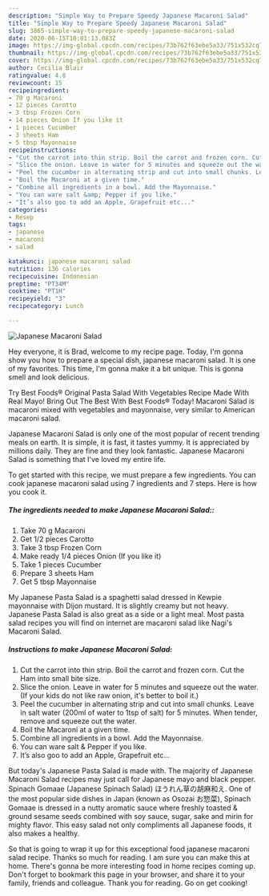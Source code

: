 ```yaml
---
description: "Simple Way to Prepare Speedy Japanese Macaroni Salad"
title: "Simple Way to Prepare Speedy Japanese Macaroni Salad"
slug: 3865-simple-way-to-prepare-speedy-japanese-macaroni-salad
date: 2020-06-15T10:01:13.083Z
image: https://img-global.cpcdn.com/recipes/73b762f63ebe5a33/751x532cq70/japanese-macaroni-salad-recipe-main-photo.jpg
thumbnail: https://img-global.cpcdn.com/recipes/73b762f63ebe5a33/751x532cq70/japanese-macaroni-salad-recipe-main-photo.jpg
cover: https://img-global.cpcdn.com/recipes/73b762f63ebe5a33/751x532cq70/japanese-macaroni-salad-recipe-main-photo.jpg
author: Cecilia Blair
ratingvalue: 4.8
reviewcount: 15
recipeingredient:
- 70 g Macaroni
- 12 pieces Carotto
- 3 tbsp Frozen Corn
- 14 pieces Onion If you like it
- 1 pieces Cucumber
- 3 sheets Ham
- 5 tbsp Mayonnaise
recipeinstructions:
- "Cut the carrot into thin strip. Boil the carrot and frozen corn. Cut the Ham into small bite size."
- "Slice the onion. Leave in water for 5 minutes and squeeze out the water. (If your kids do not like raw onion, it&#39;s better to boil it.)"
- "Peel the cucumber in alternating strip and cut into small chunks. Leave in salt water (200ml of water to 1tsp of salt) for 5 minutes. When tender, remove and squeeze out the water."
- "Boil the Macaroni at a given time."
- "Combine all ingredients in a bowl. Add the Mayonnaise."
- "You can ware salt &amp; Pepper if you like."
- "It’s also goo to add an Apple, Grapefruit etc..."
categories:
- Resep
tags:
- japanese
- macaroni
- salad

katakunci: japanese macaroni salad
nutrition: 136 calories
recipecuisine: Indonesian
preptime: "PT34M"
cooktime: "PT1H"
recipeyield: "3"
recipecategory: Lunch

---
```



![Japanese Macaroni Salad](https://img-global.cpcdn.com/recipes/73b762f63ebe5a33/751x532cq70/japanese-macaroni-salad-recipe-main-photo.jpg)

Hey everyone, it is Brad, welcome to my recipe page. Today, I'm gonna show you how to prepare a special dish, japanese macaroni salad. It is one of my favorites. This time, I'm gonna make it a bit unique. This is gonna smell and look delicious.

Try Best Foods® Original Pasta Salad With Vegetables Recipe Made With Real Mayo! Bring Out The Best With Best Foods® Today! Macaroni Salad is macaroni mixed with vegetables and mayonnaise, very similar to American macaroni salad.

Japanese Macaroni Salad is only one of the most popular of recent trending meals on earth. It is simple, it is fast, it tastes yummy. It is appreciated by millions daily. They are fine and they look fantastic. Japanese Macaroni Salad is something that I've loved my entire life.


To get started with this recipe, we must prepare a few ingredients. You can cook japanese macaroni salad using 7 ingredients and 7 steps. Here is how you cook it.

##### The ingredients needed to make Japanese Macaroni Salad::

1. Take 70 g Macaroni
1. Get 1/2 pieces Carotto
1. Take 3 tbsp Frozen Corn
1. Make ready 1/4 pieces Onion (If you like it)
1. Take 1 pieces Cucumber
1. Prepare 3 sheets Ham
1. Get 5 tbsp Mayonnaise


My Japanese Pasta Salad is a spaghetti salad dressed in Kewpie mayonnaise with Dijon mustard. It is slightly creamy but not heavy. Japanese Pasta Salad is also great as a side or a light meal. Most pasta salad recipes you will find on internet are macaroni salad like Nagi&#39;s Macaroni Salad. 

##### Instructions to make Japanese Macaroni Salad:

1. Cut the carrot into thin strip. Boil the carrot and frozen corn. Cut the Ham into small bite size.
1. Slice the onion. Leave in water for 5 minutes and squeeze out the water. (If your kids do not like raw onion, it&#39;s better to boil it.)
1. Peel the cucumber in alternating strip and cut into small chunks. Leave in salt water (200ml of water to 1tsp of salt) for 5 minutes. When tender, remove and squeeze out the water.
1. Boil the Macaroni at a given time.
1. Combine all ingredients in a bowl. Add the Mayonnaise.
1. You can ware salt &amp; Pepper if you like.
1. It’s also goo to add an Apple, Grapefruit etc...


But today&#39;s Japanese Pasta Salad is made with. The majority of Japanese Macaroni Salad recipes may just call for Japanese mayo and black pepper. Spinach Gomaae (Japanese Spinach Salad) ほうれん草の胡麻和え. One of the most popular side dishes in Japan (known as Osozai お惣菜), Spinach Gomaae is dressed in a nutty aromatic sauce where freshly toasted &amp; ground sesame seeds combined with soy sauce, sugar, sake and mirin for mighty flavor. This easy salad not only compliments all Japanese foods, it also makes a healthy. 

So that is going to wrap it up for this exceptional food japanese macaroni salad recipe. Thanks so much for reading. I am sure you can make this at home. There's gonna be more interesting food in home recipes coming up. Don't forget to bookmark this page in your browser, and share it to your family, friends and colleague. Thank you for reading. Go on get cooking!
